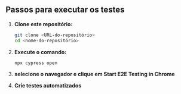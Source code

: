 <!-- # Verificando as funcionalidades básicas do CYPRESS

clone esse repositório

atualize com npm install

execute: npx cypress open

selecione o navegador e clique em Start E2E Testing in Chrome

selecione o teste a ser executado, em nosso caso: spec.cy.js

# Testes E2E com Cypress

Este projeto utiliza o Cypress para a realização de testes end-to-end (E2E). -->

## Passos para executar os testes

1. **Clone este repositório:**
   ```bash
   git clone <URL-do-repositório>
   cd <nome-do-repositório>

2. **Execute o comando:**
    ```bash
    npx cypress open
    
3. **selecione o navegador e clique em Start E2E Testing in Chrome**

4. **Crie testes automatizados**